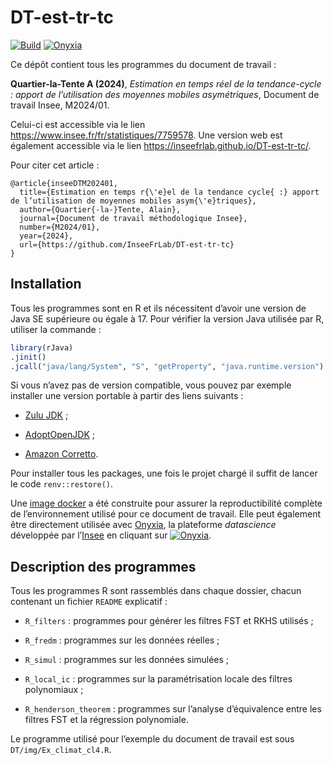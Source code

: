 
<!-- README.md is generated from README.Rmd. Please edit that file -->

# DT-est-tr-tc

[![Build](https://github.com/InseeFrLab/DT-est-tr-tc/workflows/Dockerize/badge.svg)](https://hub.docker.com/repository/docker/inseefrlab/dt-est-tr-tc)
[![Onyxia](https://img.shields.io/badge/Launch-Datalab-orange?logo=R)](https://datalab.sspcloud.fr/launcher/ide/rstudio?autoLaunch=false&service.image.custom.enabled=true&service.image.pullPolicy=%C2%ABAlways%C2%BB&service.image.custom.version=%C2%ABinseefrlab%2Fdt-est-tr-tc%3Alatest%C2%BB&init.personalInit=%C2%ABhttps%3A%2F%2Fraw.githubusercontent.com%2FInseeFrLab%2FDT-est-tr-tc%2Fmaster%2Fsetup_onyxia.sh%C2%BB)

Ce dépôt contient tous les programmes du document de travail :

**Quartier-la-Tente A (2024)**, *Estimation en temps réel de la
tendance-cycle : apport de l’utilisation des moyennes mobiles
asymétriques*, Document de travail Insee, M2024/01.

Celui-ci est accessible via le lien
<https://www.insee.fr/fr/statistiques/7759578>. Une version web est
également accessible via le lien
<https://inseefrlab.github.io/DT-est-tr-tc/>.

Pour citer cet article :

    @article{inseeDTM202401,
      title={Estimation en temps r{\'e}el de la tendance cycle{ :} apport de l’utilisation de moyennes mobiles asym{\'e}triques},
      author={Quartier{-la-}Tente, Alain},
      journal={Document de travail méthodologique Insee},
      number={M2024/01},
      year={2024},
      url={https://github.com/InseeFrLab/DT-est-tr-tc}
    }

## Installation

Tous les programmes sont en R et ils nécessitent d’avoir une version de
Java SE supérieure ou égale à 17. Pour vérifier la version Java utilisée
par R, utiliser la commande :

``` r
library(rJava)
.jinit()
.jcall("java/lang/System", "S", "getProperty", "java.runtime.version")
```

Si vous n’avez pas de version compatible, vous pouvez par exemple
installer une version portable à partir des liens suivants :

- [Zulu JDK](https://www.azul.com/downloads/#zulu) ;

- [AdoptOpenJDK](https://adoptopenjdk.net/) ;

- [Amazon Corretto](https://aws.amazon.com/corretto/).

Pour installer tous les packages, une fois le projet chargé il suffit de
lancer le code `renv::restore()`.

Une [image
docker](https://hub.docker.com/repository/docker/inseefrlab/dt-est-tr-tc)
a été construite pour assurer la reproductibilité complète de
l’environnement utilisé pour ce document de travail. Elle peut également
être directement utilisée avec
[Onyxia](https://github.com/InseeFrLab/onyxia-web), la plateforme
*datascience* développée par l’[Insee](https://www.insee.fr/fr/accueil)
en cliquant sur
[![Onyxia](https://img.shields.io/badge/Launch-Datalab-orange?logo=R)](https://datalab.sspcloud.fr/launcher/ide/rstudio?autoLaunch=false&service.image.custom.enabled=true&service.image.pullPolicy=%C2%ABAlways%C2%BB&service.image.custom.version=%C2%ABinseefrlab%2Fdt-est-tr-tc%3Alatest%C2%BB&init.personalInit=%C2%ABhttps%3A%2F%2Fraw.githubusercontent.com%2FInseeFrLab%2FDT-est-tr-tc%2Fmaster%2Fsetup_onyxia.sh%C2%BB).

## Description des programmes

Tous les programmes R sont rassemblés dans chaque dossier, chacun
contenant un fichier `README` explicatif :

- `R_filters` : programmes pour générer les filtres FST et RKHS utilisés
  ;

- `R_fredm` : programmes sur les données réelles ;

- `R_simul` : programmes sur les données simulées ;

- `R_local_ic` : programmes sur la paramétrisation locale des filtres
  polynomiaux ;

- `R_henderson_theorem` : programmes sur l’analyse d’équivalence entre
  les filtres FST et la régression polynomiale.

Le programme utilisé pour l’exemple du document de travail est sous
`DT/img/Ex_climat_cl4.R`.
